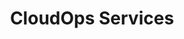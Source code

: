 ---
title: CloudOps Services
ExternalLink: https://f.hubspotusercontent30.net/hubfs/732832/One-Pagers/EN_CloudOps_OP_Services_Overview_20-10-07.pdf
resources:
- name: "thumbnail"
  src: "cloudops-services.png"
description:
keywords:
tags:
---